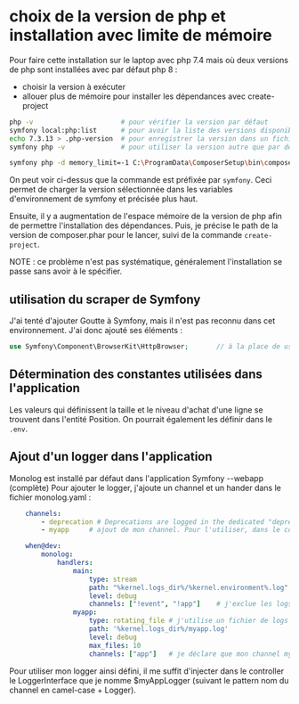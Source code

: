 # choix de la version de php et installation avec limite de mémoire

Pour faire cette installation sur le laptop avec php 7.4 mais où deux versions de php sont installées avec par défaut php 8 :
- choisir la version à exécuter
- allouer plus de mémoire pour installer les dépendances avec create-project

```bash
php -v                      # pour vérifier la version par défaut
symfony local:php:list      # pour avoir la liste des versions disponibles et la version utilisée par symfony (variable d'env)
echo 7.3.13 > .php-version  # pour enregistrer la version dans un fichier (qui doit se trouver dans le répertoire courant)
symfony php -v              # pour utiliser la version autre que par défaut (celle conservée comme variable d'env par cmd symfony)

symfony php -d memory_limit=-1 C:\ProgramData\ComposerSetup\bin\composer.phar create-project symfony/website-skeleton webtrader
```

On peut voir ci-dessus que la commande est préfixée par `symfony`.
Ceci permet de charger la version sélectionnée dans les variables d'environnement de symfony et précisée plus haut.

Ensuite, il y a augmentation de l'espace mémoire de la version de php afin de permettre l'installation des dépendances.
Puis, je précise le path de la version de composer.phar pour le lancer, suivi de la commande `create-project`.

NOTE : ce problème n'est pas systématique, généralement l'installation se passe sans avoir à le spécifier.

## utilisation du scraper de Symfony

J'ai tenté d'ajouter Goutte à Symfony, mais il n'est pas reconnu dans cet environnement.
J'ai donc ajouté ses éléments :

```php
use Symfony\Component\BrowserKit\HttpBrowser;       // à la place de use Goutte\Client;
```

## Détermination des constantes utilisées dans l'application

Les valeurs qui définissent la taille et le niveau d'achat d'une ligne se trouvent dans l'entité Position. On pourrait également les définir dans le `.env`.

## Ajout d'un logger dans l'application

Monolog est installé par défaut dans l'application Symfony --webapp (complète)
Pour ajouter le logger, j'ajoute un channel et un hander dans le fichier monolog.yaml :

```yaml
    channels:
        - deprecation # Deprecations are logged in the dedicated "deprecation" channel when it exists
        - myapp     # ajout de mon channel. Pour l'utiliser, dans le controller il suffit d'appeler le logger $myAppLogger

    when@dev:
        monolog:
            handlers:
                main:
                    type: stream
                    path: "%kernel.logs_dir%/%kernel.environment%.log"
                    level: debug
                    channels: ["!event", "!app"]    # j'exclue les logs du channel app du fichier de logs principal (évite les doublons)
                myapp:
                    type: rotating_file # j'utilise un fichier de logs rotatif : il sera nommé donc nommé myapp<yyyy-mm--dd>
                    path: '%kernel.logs_dir%/myapp.log'
                    level: debug
                    max_files: 10
                    channels: ["app"]   # je déclare que mon channel myapp récupère uniquement les logs du channel app (l'applicatif)
```

Pour utiliser mon logger ainsi défini, il me suffit d'injecter dans le controller le LoggerInterface que je nomme $myAppLogger (suivant le pattern nom du channel en camel-case + Logger).